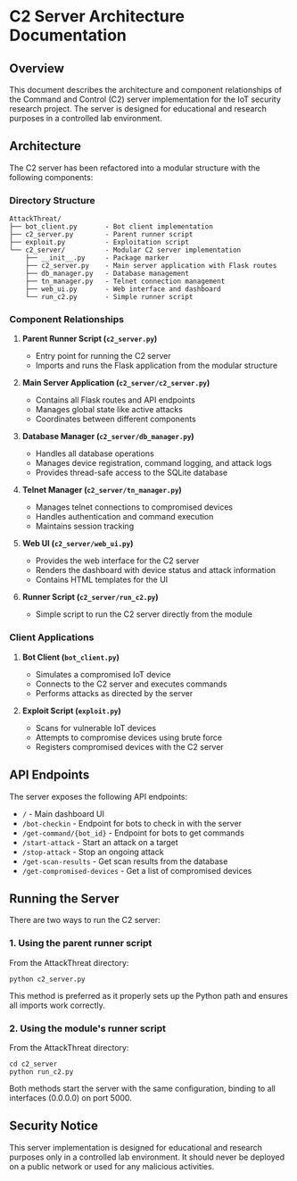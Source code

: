 # C2 Server Architecture Documentation

## Overview

This document describes the architecture and component relationships of the Command and Control (C2) server implementation for the IoT security research project. The server is designed for educational and research purposes in a controlled lab environment.

## Architecture

The C2 server has been refactored into a modular structure with the following components:

### Directory Structure

```
AttackThreat/
├── bot_client.py       - Bot client implementation
├── c2_server.py        - Parent runner script
├── exploit.py          - Exploitation script
└── c2_server/          - Modular C2 server implementation
    ├── __init__.py     - Package marker
    ├── c2_server.py    - Main server application with Flask routes
    ├── db_manager.py   - Database management
    ├── tn_manager.py   - Telnet connection management
    ├── web_ui.py       - Web interface and dashboard
    └── run_c2.py       - Simple runner script
```

### Component Relationships

1. **Parent Runner Script (`c2_server.py`)**
   - Entry point for running the C2 server
   - Imports and runs the Flask application from the modular structure

2. **Main Server Application (`c2_server/c2_server.py`)**
   - Contains all Flask routes and API endpoints
   - Manages global state like active attacks
   - Coordinates between different components

3. **Database Manager (`c2_server/db_manager.py`)**
   - Handles all database operations
   - Manages device registration, command logging, and attack logs
   - Provides thread-safe access to the SQLite database

4. **Telnet Manager (`c2_server/tn_manager.py`)**
   - Manages telnet connections to compromised devices
   - Handles authentication and command execution
   - Maintains session tracking

5. **Web UI (`c2_server/web_ui.py`)**
   - Provides the web interface for the C2 server
   - Renders the dashboard with device status and attack information
   - Contains HTML templates for the UI

6. **Runner Script (`c2_server/run_c2.py`)**
   - Simple script to run the C2 server directly from the module

### Client Applications

1. **Bot Client (`bot_client.py`)**
   - Simulates a compromised IoT device
   - Connects to the C2 server and executes commands
   - Performs attacks as directed by the server

2. **Exploit Script (`exploit.py`)**
   - Scans for vulnerable IoT devices
   - Attempts to compromise devices using brute force
   - Registers compromised devices with the C2 server

## API Endpoints

The server exposes the following API endpoints:

- `/` - Main dashboard UI
- `/bot-checkin` - Endpoint for bots to check in with the server
- `/get-command/{bot_id}` - Endpoint for bots to get commands
- `/start-attack` - Start an attack on a target
- `/stop-attack` - Stop an ongoing attack
- `/get-scan-results` - Get scan results from the database
- `/get-compromised-devices` - Get a list of compromised devices

## Running the Server

There are two ways to run the C2 server:

### 1. Using the parent runner script

From the AttackThreat directory:
```
python c2_server.py
```

This method is preferred as it properly sets up the Python path and ensures all imports work correctly.

### 2. Using the module's runner script

From the AttackThreat directory:
```
cd c2_server
python run_c2.py
```

Both methods start the server with the same configuration, binding to all interfaces (0.0.0.0) on port 5000.

## Security Notice

This server implementation is designed for educational and research purposes only in a controlled lab environment. It should never be deployed on a public network or used for any malicious activities.
